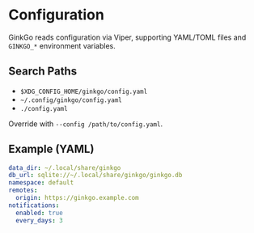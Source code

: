 # Configuration

GinkGo reads configuration via Viper, supporting YAML/TOML files and `GINKGO_*` environment variables.

## Search Paths
- `$XDG_CONFIG_HOME/ginkgo/config.yaml`
- `~/.config/ginkgo/config.yaml`
- `./config.yaml`

Override with `--config /path/to/config.yaml`.

## Example (YAML)
```yaml
data_dir: ~/.local/share/ginkgo
db_url: sqlite://~/.local/share/ginkgo/ginkgo.db
namespace: default
remotes:
  origin: https://ginkgo.example.com
notifications:
  enabled: true
  every_days: 3
```
